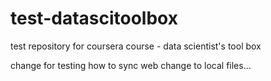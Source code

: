 # test-datascitoolbox
test repository for coursera course - data scientist's tool box

change for testing how to sync web change to local files...
